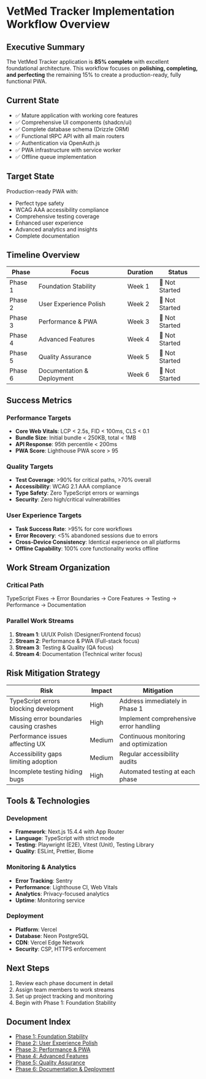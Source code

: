 # VetMed Tracker Implementation Workflow Overview

## Executive Summary

The VetMed Tracker application is **85% complete** with excellent foundational architecture. This workflow focuses on **polishing, completing, and perfecting** the remaining 15% to create a production-ready, fully functional PWA.

## Current State
- ✅ Mature application with working core features
- ✅ Comprehensive UI components (shadcn/ui)
- ✅ Complete database schema (Drizzle ORM)
- ✅ Functional tRPC API with all main routers
- ✅ Authentication via OpenAuth.js
- ✅ PWA infrastructure with service worker
- ✅ Offline queue implementation

## Target State
Production-ready PWA with:
- Perfect type safety
- WCAG AAA accessibility compliance
- Comprehensive testing coverage
- Enhanced user experience
- Advanced analytics and insights
- Complete documentation

## Timeline Overview

| Phase | Focus | Duration | Status |
|-------|-------|----------|--------|
| Phase 1 | Foundation Stability | Week 1 | 🔴 Not Started |
| Phase 2 | User Experience Polish | Week 2 | 🔴 Not Started |
| Phase 3 | Performance & PWA | Week 3 | 🔴 Not Started |
| Phase 4 | Advanced Features | Week 4 | 🔴 Not Started |
| Phase 5 | Quality Assurance | Week 5 | 🔴 Not Started |
| Phase 6 | Documentation & Deployment | Week 6 | 🔴 Not Started |

## Success Metrics

### Performance Targets
- **Core Web Vitals**: LCP < 2.5s, FID < 100ms, CLS < 0.1
- **Bundle Size**: Initial bundle < 250KB, total < 1MB
- **API Response**: 95th percentile < 200ms
- **PWA Score**: Lighthouse PWA score > 95

### Quality Targets
- **Test Coverage**: >90% for critical paths, >70% overall
- **Accessibility**: WCAG 2.1 AAA compliance
- **Type Safety**: Zero TypeScript errors or warnings
- **Security**: Zero high/critical vulnerabilities

### User Experience Targets
- **Task Success Rate**: >95% for core workflows
- **Error Recovery**: <5% abandoned sessions due to errors
- **Cross-Device Consistency**: Identical experience on all platforms
- **Offline Capability**: 100% core functionality works offline

## Work Stream Organization

### Critical Path
TypeScript Fixes → Error Boundaries → Core Features → Testing → Performance → Documentation

### Parallel Work Streams
1. **Stream 1**: UI/UX Polish (Designer/Frontend focus)
2. **Stream 2**: Performance & PWA (Full-stack focus)
3. **Stream 3**: Testing & Quality (QA focus)
4. **Stream 4**: Documentation (Technical writer focus)

## Risk Mitigation Strategy

| Risk | Impact | Mitigation |
|------|--------|------------|
| TypeScript errors blocking development | High | Address immediately in Phase 1 |
| Missing error boundaries causing crashes | High | Implement comprehensive error handling |
| Performance issues affecting UX | Medium | Continuous monitoring and optimization |
| Accessibility gaps limiting adoption | Medium | Regular accessibility audits |
| Incomplete testing hiding bugs | High | Automated testing at each phase |

## Tools & Technologies

### Development
- **Framework**: Next.js 15.4.4 with App Router
- **Language**: TypeScript with strict mode
- **Testing**: Playwright (E2E), Vitest (Unit), Testing Library
- **Quality**: ESLint, Prettier, Biome

### Monitoring & Analytics
- **Error Tracking**: Sentry
- **Performance**: Lighthouse CI, Web Vitals
- **Analytics**: Privacy-focused analytics
- **Uptime**: Monitoring service

### Deployment
- **Platform**: Vercel
- **Database**: Neon PostgreSQL
- **CDN**: Vercel Edge Network
- **Security**: CSP, HTTPS enforcement

## Next Steps

1. Review each phase document in detail
2. Assign team members to work streams
3. Set up project tracking and monitoring
4. Begin with Phase 1: Foundation Stability

## Document Index

- [Phase 1: Foundation Stability](./01-foundation-stability.md)
- [Phase 2: User Experience Polish](./02-user-experience-polish.md)
- [Phase 3: Performance & PWA](./03-performance-pwa.md)
- [Phase 4: Advanced Features](./04-advanced-features.md)
- [Phase 5: Quality Assurance](./05-quality-assurance.md)
- [Phase 6: Documentation & Deployment](./06-documentation-deployment.md)